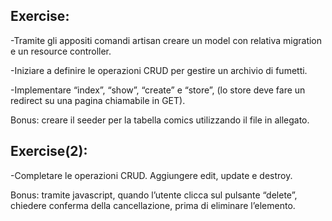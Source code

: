 ## Exercise:

-Tramite gli appositi comandi artisan creare un model con relativa migration e un resource controller.

-Iniziare a definire le operazioni CRUD per gestire un archivio di fumetti.

-Implementare “index”, “show”, “create” e “store”, (lo store deve fare un redirect su una pagina chiamabile in GET).

Bonus: creare il seeder per la tabella comics utilizzando il file in allegato.

<!-- Exercise completed -->
<!-- Bonus completed -->

## Exercise(2):

-Completare le operazioni CRUD. Aggiungere edit, update e destroy.

Bonus: tramite javascript, quando l’utente clicca sul pulsante “delete”, chiedere conferma della cancellazione, prima di eliminare l’elemento.
